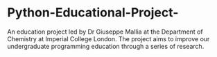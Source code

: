 # Python-Educational-Project-
An education project led by Dr Giuseppe Mallia at the Department of Chemistry at Imperial College London. The project aims to improve our undergraduate programming education through a series of research. 

